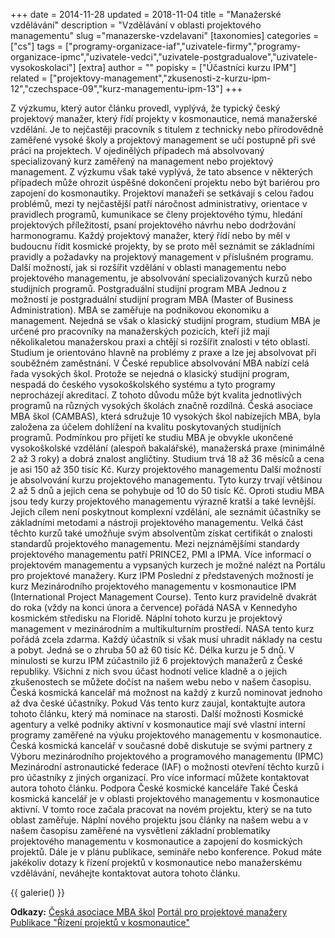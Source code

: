 +++
date = 2014-11-28
updated = 2018-11-04
title = "Manažerské vzdělávání"
description = "Vzdělávání v oblasti projektového managementu"
slug ="manazerske-vzdelavani"
[taxonomies]
categories = ["cs"]
tags = ["programy-organizace-iaf","uzivatele-firmy","programy-organizace-ipmc","uzivatele-vedci","uzivatele-postgradualove","uzivatele-vysokoskolaci"]
[extra]
author = ""
popisky = ["Účastníci kurzu IPM"]
related = ["projektovy-management","zkusenosti-z-kurzu-ipm-12","czechspace-09","kurz-managementu-ipm-13"]
+++

Z výzkumu, který autor článku provedl, vyplývá, že typický český projektový manažer, který řídí projekty v kosmonautice, nemá manažerské vzdělání. Je to nejčastěji pracovník s titulem z technicky nebo přírodovědně zaměřené vysoké školy a projektový management se učí postupně při své práci na projektech. V ojedinělých případech má absolvovaný specializovaný kurz zaměřený na management nebo projektový management. Z výzkumu však také vyplývá, že tato absence v některých případech může ohrozit úspěšné dokončení projektu nebo být bariérou pro zapojení do kosmonautiky. Projektoví manažeři se setkávají s celou řadou problémů, mezi ty nejčastější patří náročnost administrativy, orientace v pravidlech programů, kumunikace se členy projektového týmu, hledání projektových příležitostí, psaní projektového návrhu nebo dodržování harmonogramu. Každý projektový manažer, který řídí nebo by měl v budoucnu řídit kosmické projekty, by se proto měl seznámit se základními pravidly a požadavky na projektový management v příslušném programu. Další možností, jak si rozšířit vzdělání v oblasti managementu nebo projektového managementu, je absolvování specializovaných kurzů nebo studijních programů. Postgraduální studijní program MBA Jednou z možností je postgraduální studijní program MBA (Master of Business Administration). MBA se zaměřuje na podnikovou ekonomiku a management. Nejedná se však o klasický studijní program, studium MBA je určené pro pracovníky na manažerských pozicích, kteří již mají několikaletou manažerskou praxi a chtějí si rozšířit znalosti v této oblasti. Studium je orientováno hlavně na problémy z praxe a lze jej absolvovat při souběžném zaměstnání. V České republice absolvování MBA nabízí celá řada vysokých škol. Protože se nejedná o klasický studijní program, nespadá do českého vysokoškolského systému a tyto programy neprocházejí akreditací. Z tohoto důvodu může být kvalita jednotlivých programů na různých vysokých školách značně rozdílná. Česká asociace MBA škol (CAMBAS), která sdružuje 10 vysokých škol nabízejích MBA, byla založena za účelem dohlížení na kvalitu poskytovaných studijních programů. Podmínkou pro přijetí ke studiu MBA je obvykle ukončené vysokoškolské vzdělání (alespoň bakalářské), manažerská praxe (minimálně 2 až 3 roky) a dobrá znalost angličtiny. Studium trvá 18 až 36 měsíců a cena je asi 150 až 350 tisíc Kč. Kurzy projektového managementu Další možností je absolvování kurzu projektového managementu. Tyto kurzy trvají většinou 2 až 5 dnů a jejich cena se pohybuje od 10 do 50 tisíc Kč. Oproti studiu MBA jsou tedy kurzy projektového managementu výrazně kratší a také levnější. Jejich cílem není poskytnout komplexní vzdělání, ale seznámit účastníky se základními metodami a nástroji projektového managementu. Velká část těchto kurzů také umožňuje svým absolventům získat certifikát o znalosti standardů projektového managementu. Mezi nejznámějšími standardy projektového managementu patří PRINCE2, PMI a IPMA. Více informací o projektovém managementu a vypsaných kurzech je možné nalézt na Portálu pro projektové manažery. Kurz IPM Poslední z představených možností je kurz Mezinárodního projektového managementu v kosmonautice IPM (International Project Management Course). Tento kurz pravidelně dvakrát do roka (vždy na konci února a července) pořádá NASA v Kennedyho kosmickém středisku na Floridě. Náplní tohoto kurzu je projektový management v mezinárodním a multikulturním prostředí. NASA tento kurz pořádá zcela zdarma. Každý účastník si však musí uhradit náklady na cestu a pobyt. Jedná se o zhruba 50 až 60 tisíc Kč. Délka kurzu je 5 dnů. V minulosti se kurzu IPM zúčastnilo již 6 projektových manažerů z České republiky. Všichni z nich svou účast hodnotí velice kladně a o jejich zkušenostech se můžete dočíst na našem webu nebo v našem časopisu. Česká kosmická kancelář má možnost na každý z kurzů nominovat jednoho až dva české účastníky. Pokud Vás tento kurz zaujal, kontaktujte autora tohoto článku, který má nominace na starosti. Další možnosti Kosmické agentury a velké podniky aktivní v kosmonautice mají své vlastní interní programy zaměřené na výuku projektového managementu v kosmonautice. Česká kosmická kancelář v současné době diskutuje se svými partnery z Výboru mezinárodního projektového a programového managementu (IPMC) Mezinárodní astronautické federace (IAF) o možnosti otevření těchto kurzů i pro účastníky z jiných organizací. Pro více informací můžete kontaktovat autora tohoto článku. Podpora České kosmické kanceláře Také Česká kosmická kancelář je v oblasti projektového managementu v kosmonautice aktivní. V tomto roce začala pracovat na novém projektu, který se na tuto oblast zaměřuje. Náplní nového projektu jsou články na našem webu a v našem časopisu zaměřené na vysvětlení základní problematiky projektového managementu v kosmonautice a zapojení do kosmických projektů. Dále je v plánu publikace, semináře nebo konference. Pokud máte jakékoliv dotazy k řízení projektů v kosmonautice nebo manažerskému vzdělávání, neváhejte kontaktovat autora tohoto článku.

{{ galerie() }}

**Odkazy:**
[Česká asociace MBA škol]
[Portál pro projektové manažery]
[Publikace "Řízení projektů v kosmonautice"]

[Česká asociace MBA škol]: http://www.cambas.cz/stranka.asp?id
[Portál pro projektové manažery]: http://www.projectman.cz/
[Publikace "Řízení projektů v kosmonautice"]: https://goo.gl/yyZrJ5
